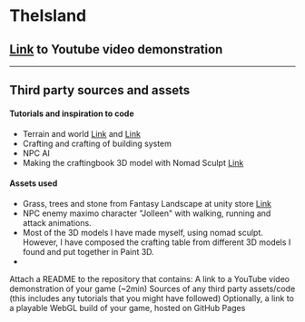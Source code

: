 # TheIsland
## [Link]() to Youtube video demonstration 
---
## Third party sources and assets 
#### Tutorials and inspiration to code 
* Terrain and world [Link](https://www.youtube.com/watch?v=ddy12WHqt-M&ab_channel=UGuruz) and [Link](https://www.youtube.com/watch?v=pZuXDZkBMow&t=469s&ab_channel=KetraGames)
* Crafting and crafting of building system 
* NPC AI 
* Making the craftingbook 3D model with Nomad Sculpt [Link](https://www.youtube.com/watch?v=nmK-9uCESSg&t=79s&ab_channel=SmallRobotStudio)

#### Assets used 
* Grass, trees and stone from Fantasy Landscape at unity store [Link](https://assetstore.unity.com/packages/3d/environments/fantasy-landscape-103573)
* NPC enemy maximo character "Jolleen" with walking, running and attack animations.  
* Most of the 3D models I have made myself, using nomad sculpt. However, I have composed the crafting table from different 3D models I found and put together in Paint 3D. 
* 

Attach a README to the repository that contains:
A link to a YouTube video demonstration of your game (~2min)
Sources of any third party assets/code (this includes any tutorials that you might have followed)
Optionally, a link to a playable WebGL build of your game, hosted on GitHub Pages
